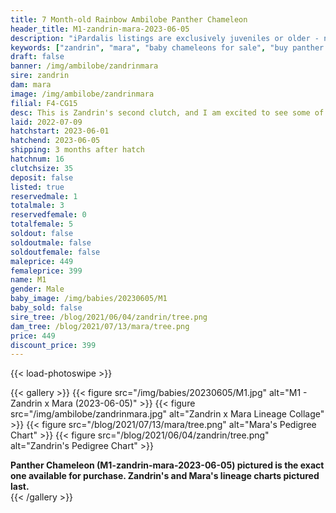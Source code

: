 ```yaml
---
title: 7 Month-old Rainbow Ambilobe Panther Chameleon
header_title: M1-zandrin-mara-2023-06-05
description: "iPardalis listings are exclusively juveniles or older - no hatchlings or eggs - we do not sell juveniles under 12 grams of weight regardless of their age. Every iPardalis Panther Chameleon has a life-long guarantee. Whatever issue you encounter, even years later, we want to be part of the solution. Keep in touch, and we will ensure that you have a positive experience."
keywords: ["zandrin", "mara", "baby chameleons for sale", "buy panther chameleon", "panther for sale", "panther chameleon price", "ambilobe panther chameleon"]
draft: false
banner: /img/ambilobe/zandrinmara
sire: zandrin
dam: mara
image: /img/ambilobe/zandrinmara
filial: F4-CG15
desc: This is Zandrin's second clutch, and I am excited to see some of his little ybbb color up!
laid: 2022-07-09
hatchstart: 2023-06-01
hatchend: 2023-06-05
shipping: 3 months after hatch
hatchnum: 16
clutchsize: 35
deposit: false
listed: true
reservedmale: 1
totalmale: 3
reservedfemale: 0
totalfemale: 5
soldout: false
soldoutmale: false
soldoutfemale: false
maleprice: 449
femaleprice: 399
name: M1
gender: Male
baby_image: /img/babies/20230605/M1
baby_sold: false
sire_tree: /blog/2021/06/04/zandrin/tree.png
dam_tree: /blog/2021/07/13/mara/tree.png
price: 449
discount_price: 399
---
```


{{< load-photoswipe >}}

{{< gallery >}}
  {{< figure src="/img/babies/20230605/M1.jpg" alt="M1 - Zandrin x Mara (2023-06-05)" >}}
  {{< figure src="/img/ambilobe/zandrinmara.jpg" alt="Zandrin x Mara Lineage Collage" >}}
  {{< figure src="/blog/2021/07/13/mara/tree.png" alt="Mara's Pedigree Chart" >}}
  {{< figure src="/blog/2021/06/04/zandrin/tree.png" alt="Zandrin's Pedigree Chart" >}}
  <figcaption><strong>Panther Chameleon (M1-zandrin-mara-2023-06-05) pictured is the exact one available for purchase. Zandrin's  and Mara's lineage charts pictured last.</strong></figcaption>
{{< /gallery >}}
